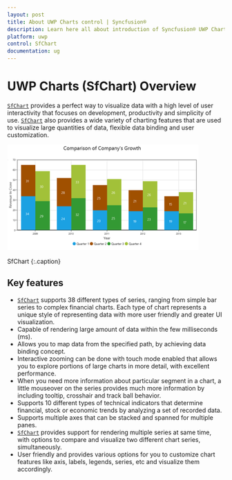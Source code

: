 ```yaml
---
layout: post
title: About UWP Charts control | Syncfusion®
description: Learn here all about introduction of Syncfusion® UWP Charts (SfChart) control, its elements and more.
platform: uwp
control: SfChart
documentation: ug
---
```


# UWP Charts (SfChart) Overview

[`SfChart`](https://help.syncfusion.com/cr/uwp/Syncfusion.UI.Xaml.Charts.SfChart.html) provides a perfect way to visualize data with a high level of user interactivity that focuses on development, productivity and simplicity of use. [`SfChart`](https://help.syncfusion.com/cr/uwp/Syncfusion.UI.Xaml.Charts.SfChart.html) also provides a wide variety of charting features that are used to visualize large quantities of data, flexible data binding and user customization.



![Overview of UWP Chart](Overview_images/Overview_img1.png)



SfChart
{:.caption}



## Key features

* [`SfChart`](https://help.syncfusion.com/cr/uwp/Syncfusion.UI.Xaml.Charts.SfChart.html) supports 38 different types of series, ranging from simple bar series to complex financial charts. Each type of chart represents a unique style of representing data with more user friendly and greater UI visualization.
* Capable of rendering large amount of data within the few milliseconds (ms). 
* Allows you to map data from the specified path, by achieving data binding concept.
* Interactive zooming can be done with touch mode enabled that allows you to explore portions of large charts in more detail, with excellent performance.
* When you need more information about particular segment in a chart, a little mouseover on the series provides much more information by including tooltip, crosshair and track ball behavior.
* Supports 10 different types of technical indicators that determine financial, stock or economic trends by analyzing a set of recorded data. 
* Supports multiple axes that can be stacked and spanned for multiple panes.
* [`SfChart`](https://help.syncfusion.com/cr/uwp/Syncfusion.UI.Xaml.Charts.SfChart.html) provides support for rendering multiple series at same time, with options to compare and visualize two different chart series, simultaneously.
* User friendly and provides various options for you to customize chart features like axis, labels, legends, series, etc and visualize them accordingly. 




